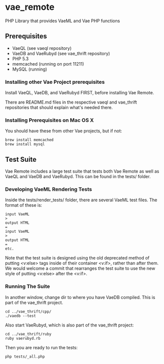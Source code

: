 # vae_remote

PHP Library that provides VaeML and Vae PHP functions


## Prerequisites

 - VaeQL (see vaeql repository)
 - VaeDB and VaeRubyd (see vae_thrift repository)
 - PHP 5.3
 - memcached (running on port 11211)
 - MySQL (running)


### Installing other Vae Project prerequisites

Install VaeQL, VaeDB, and VaeRubyd FIRST, before installing Vae Remote.

There are README.md files in the respective vaeql and vae_thrift
repositories that should explain what's needed there.


### Installing Prerequisites on Mac OS X

You should have these from other Vae projects, but if not:

    brew install memcached
    brew install mysql


## Test Suite

Vae Remote includes a large test suite that tests both Vae Remote as
well as VaeQL and VaeDB and VaeRubyd.  This can be found in the tests/
folder.


### Developing VaeML Rendering Tests

Inside the tests/render_tests/ folder, there are several VaeML
test files.  The format of these is:

    input VaeML
    >
    output HTML
    =
    input VaeML
    >
    output HTML
    =
    etc.


Note that the test suite is designed using the old deprecated method of
putting <v:else> tags inside of their container <v:if>, rather than
after them.  We would welcome a commit that rearranges the test suite to
use the new style of putting <v:else> after the <v:if>.


### Running The Suite

In another window, change dir to where you have VaeDB compiled.  This is
part of the vae_thrift project.

    cd ../vae_thrift/cpp/
    ./vaedb --test

Also start VaeRubyd, which is also part of the vae_thrift project:

    cd ../vae_thrift/ruby
    ruby vaerubyd.rb

Then you are ready to run the tests:

    php tests/_all.php
